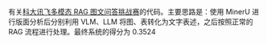 有关[科大讯飞多模态 RAG 图文问答挑战赛](https://challenge.xfyun.cn/topic/info?type=Multimodal-RAG-QA)的代码。主要思路是：使用 MinerU 进行版面分析后分别利用 VLM、LLM 将图、表转化为文字表述，之后按照正常的 RAG 流程进行处理。最终系统的得分为 0.3524